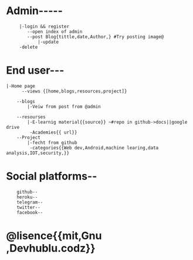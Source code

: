 # Admin-----

         |-login && register
            --open index of admin
            --post Blog{tittle,date,Author,} #Try posting image@ 
                |-update
		 -delete
# End user---
	|-Home page
     	  --views {[home,blogs,resources,project]}          
		
		--blogs
			|-Veiw from post from @admin

		--resourses
			|-E-learnig material{{source}} ~#repo in github->docs||google drive
			 -Academies{{ url}}
		--Project
			|-fecht from github
			 -categories{{Web dev,Android,machine learing,data analysis,IOT,security,}}
# Social platforms--
		github--
		heroku--
		telegram--
		twitter--
		facebook--
# @lisence{{mit,Gnu ,Devhublu.codz}}
